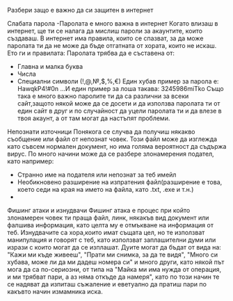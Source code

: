 Разбери защо е важно да си защитен в интернет

Слабата парола
-Паролата е много важна в интернет
Когато влизаш в интернет, ще ти се налага да мислиш пароли за акаунтите, които създаваш. В интернет има правила, които се спазват, за да може паролата ти да не може да бъде отгатната от хората, които не искаш. Ето ги и правилата:
Паролата трябва да е съставена от:
- Главна и малка буква
- Числа
- Специални символи (!,@,№,$,%,€)
Един хубав пример за парола е: HawqkP4!#0n
...И един пример за лоша такава: 3245986miTko
Също така е много важно паролите ти да са различни за всеки сайт,защото някой може да се досети и да използва паролата ти от един сайт в друг и по случайност да уцели паролата ти и да влезе в твоя акаунт, а от там могат да настъпят проблеми.


Непознати източници
Понякога се случва да получиш някакво съобщение или файл от непознат човек. Този файл може да изглежда като съвсем нормален документ, но има голяма вероятност да съдържа вирус.
По много начини може да се разбере злонамерения подател, като например:
- Странно име на подателя или непознат за теб имейл
- Необикновено разширение на изпратения файл(разширение е това, което седи на края на името на файла, като .txt, .exe и т.н.)
- 

Фишинг атаки и изнудвачи
Фишинг атака е процес при който злонамерен човек ти праща файл, линк, някакъв вид документ или фалшива информация, като целта му е отмъкване на информация от теб. Изнудвачите са хора,които имат същата цел, но те използват манипулация и говорят с теб, като използват заплашителни думи или изрази с които могат да се изплашат. Дуите могат да бъдат от вида на: "Кажи ми къде живееш", "Прати ми снимка, за да те видя", "Много си хубава, може ли да ми дадеш номера си" и много други, като някой път мога да са по-сериозни, от типа на "Майка ми има нужда от операция, и ми трябват пари, а аз няма откъде да намеря", като по този начин те се надяват да изпиташ съжаление и еветуално да пратиш пари по какъвто начин измамника иска.
